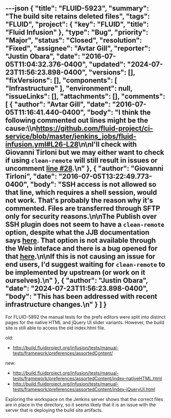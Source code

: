 ---json
{
  "title": "FLUID-5923",
  "summary": "The build site retains deleted files",
  "tags": "FLUID",
  "project": {
    "key": "FLUID",
    "title": "Fluid Infusion"
  },
  "type": "Bug",
  "priority": "Major",
  "status": "Closed",
  "resolution": "Fixed",
  "assignee": "Avtar Gill",
  "reporter": "Justin Obara",
  "date": "2016-07-05T11:04:32.376-0400",
  "updated": "2024-07-23T11:56:23.898-0400",
  "versions": [],
  "fixVersions": [],
  "components": [
    "Infrastructure"
  ],
  "environment": null,
  "issueLinks": [],
  "attachments": [],
  "comments": [
    {
      "author": "Avtar Gill",
      "date": "2016-07-05T11:16:41.440-0400",
      "body": "I think the following commented out lines might be the cause:\\\n<https://github.com/fluid-project/ci-service/blob/master/jenkins_jobs/fluid-infusion.yml#L26-L28>\n\nI'll check with Giovanni Tirloni but we may either want to check if using `clean-remote` will still result in issues or uncomment [line #28](https://github.com/fluid-project/ci-service/blob/master/jenkins_jobs/fluid-infusion.yml#L28).\n"
    },
    {
      "author": "Giovanni Tirloni",
      "date": "2016-07-05T13:22:49.773-0400",
      "body": "SSH access is not allowed so that line, which requires a shell session, would not work. That's probably the reason why it's commented. Files are transferred through SFTP only for security reasons.\n\nThe Publish over SSH plugin does not seem to have a `clean-remote` option, despite what the JJB documentation says [here](http://docs.openstack.org/infra/jenkins-job-builder/publishers.html#publishers.ssh). That option is not available through the Web inteface and there is a bug opened for that [here](https://issues.jenkins-ci.org/browse/JENKINS-33056).\n\nIf this is not causing an issue for end users, I'd suggest waiting for `clean-remote` to be implemented by upstream (or work on it ourselves).\n"
    },
    {
      "author": "Justin Obara",
      "date": "2024-07-23T11:56:23.898-0400",
      "body": "This has been addressed with recent infrastructure changes.\n"
    }
  ]
}
---
For FLUID-5892 the manual tests for the prefs editors were split into distinct pages for the native HTML and jQuery UI slider variants. However, the build site is still able to access the old index.html file.&#x20;

old:

* <http://build.fluidproject.org/infusion/tests/manual-tests/framework/preferences/assortedContent/>

new:

* <http://build.fluidproject.org/infusion/tests/manual-tests/framework/preferences/assortedContent/index-nativeHTML.html>
* <http://build.fluidproject.org/infusion/tests/manual-tests/framework/preferences/assortedContent/index-jQueryUI.html>

Exploring the workspace on the Jenkins server shows that the correct files are in place in the directory, so it seems likely that it is an issue with the server that is deploying the build site artifacts.

        